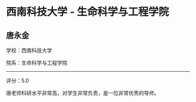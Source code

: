 # 西南科技大学 - 生命科学与工程学院

## 唐永金

学校：西南科技大学

院系：生命科学与工程学院

* * *

评分：5.0

唐老师科研水平非常高，对学生非常负责，是一位非常优秀的导师。